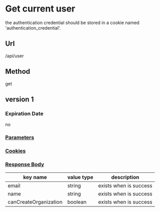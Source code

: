 # Get current user

the authentication credential should be stored in a cookie named 'authentication_credential'.

## Url

/api/user

## Method

get

## version 1

### Expiration Date

no

### [Parameters](./Parameters.html)

### [Cookies](./Cookies.html)

### [Response Body](./Response.html)

key name | value type | description
--- | --- | ---
email | string | exists when is success
name | string | exists when is success
canCreateOrganization | boolean | exists when is success